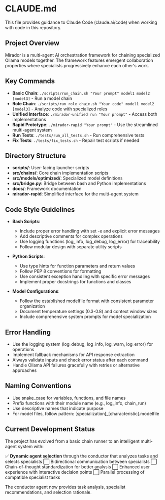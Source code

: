 # CLAUDE.md

This file provides guidance to Claude Code (claude.ai/code) when working with code in this repository.

## Project Overview

Mirador is a multi-agent AI orchestration framework for chaining specialized Ollama models together. The framework features emergent collaboration properties where specialists progressively enhance each other's work.

## Key Commands

- **Basic Chain**: `./scripts/run_chain.sh "Your prompt" model1 model2 [model3]` - Run a model chain
- **Role Chain**: `./scripts/run_role_chain.sh "Your code" model1 model2 [model3]` - Analyze code with specialized roles
- **Unified Interface**: `./mirador-unified run "Your prompt"` - Access both implementations
- **Rapid Prototype**: `./mirador-rapid "Your prompt"` - Use the streamlined multi-agent system
- **Run Tests**: `./tests/run_all_tests.sh` - Run comprehensive tests
- **Fix Tests**: `./tests/fix_tests.sh` - Repair test scripts if needed

## Directory Structure

- **scripts/**: User-facing launcher scripts
- **src/chains/**: Core chain implementation scripts
- **src/models/optimized/**: Specialized model definitions
- **src/bridge.py**: Bridge between bash and Python implementations
- **docs/**: Framework documentation
- **mirador-rapid**: Simplified interface for the multi-agent system

## Code Style Guidelines

- **Bash Scripts**:
  - Include proper error handling with set -e and explicit error messages
  - Add descriptive comments for complex operations
  - Use logging functions (log_info, log_debug, log_error) for traceability
  - Follow modular design with separate utility scripts

- **Python Scripts**:
  - Use type hints for function parameters and return values
  - Follow PEP 8 conventions for formatting
  - Use consistent exception handling with specific error messages
  - Implement proper docstrings for functions and classes

- **Model Configurations**:
  - Follow the established modelfile format with consistent parameter organization
  - Document temperature settings (0.3-0.8) and context window sizes
  - Include comprehensive system prompts for model specialization

## Error Handling

- Use the logging system (log_debug, log_info, log_warn, log_error) for operations
- Implement fallback mechanisms for API response extraction
- Always validate inputs and check error status after each command
- Handle Ollama API failures gracefully with retries or alternative approaches

## Naming Conventions

- Use snake_case for variables, functions, and file names
- Prefix functions with their module name (e.g., log_info, chain_run)
- Use descriptive names that indicate purpose
- For model files, follow pattern: [specialization]_[characteristic].modelfile

## Current Development Status

The project has evolved from a basic chain runner to an intelligent multi-agent system with:

✅ **Dynamic agent selection** through the conductor that analyzes tasks and selects specialists
⬜ Bidirectional communication between specialists
⬜ Chain-of-thought standardization for better analysis
⬜ Enhanced user experience with interactive decision points
⬜ Parallel processing of compatible specialist tasks

The conductor agent now provides task analysis, specialist recommendations, and selection rationale.